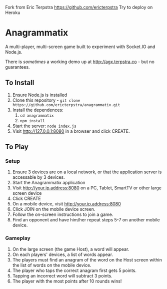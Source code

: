 Fork from Eric Terpstra https://github.com/ericterpstra
Try to deploy on Heroku

# Anagrammatix

A multi-player, multi-screen game built to experiment with Socket.IO and Node.js.

There is *sometimes* a working demo up at http://agx.terpstra.co - but no guarantees.

## To Install

1. Ensure Node.js is installed
2. Clone this repository - `git clone https://github.com/ericterpstra/anagrammatix.git`
3. Install the dependences:
    1. `cd anagrammatix`
    2. `npm install`
4. Start the server: `node index.js`
5. Visit http://127.0.0.1:8080 in a browser and click CREATE.

## To Play

### Setup
1. Ensure 3 devices are on a local network, or that the application server is accessable by 3 devices.
2. Start the Anagrammatix application
3. Visit http://your.ip.address:8080 on a PC, Tablet, SmartTV or other large screen device
4. Click CREATE
5. On a mobile device, visit http://your.ip.address:8080
6. Click JOIN on the mobile device screen.
7. Follow the on-screen instructions to join a game.
8. Find an opponent and have him/her repeat steps 5-7 on another mobile device.

### Gameplay
1. On the large screen (the game Host), a word will appear.
2. On each players' devices, a list of words appear.
3. The players must find an anagram of the word on the Host screen within the list of words on the mobile device.
4. The player who taps the correct anagram first gets 5 points.
5. Tapping an incorrect word will subtract 3 points.
6. The player with the most points after 10 rounds wins!
